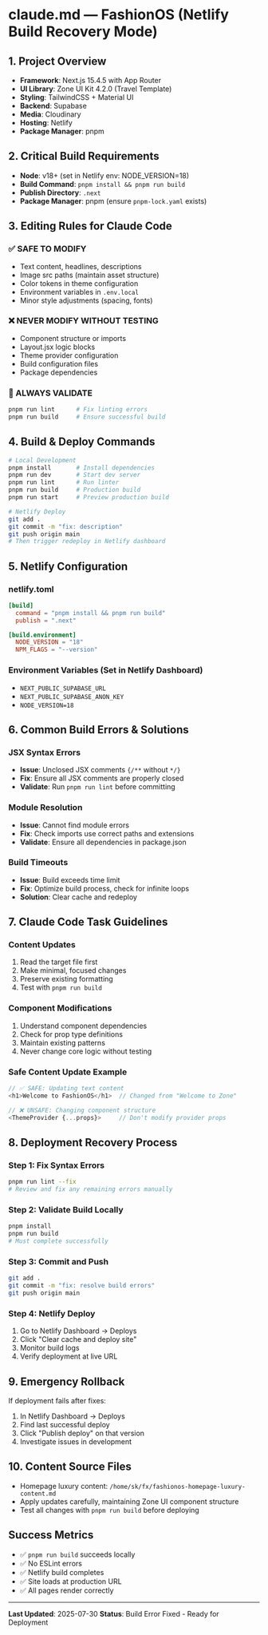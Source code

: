 # claude.md — FashionOS (Netlify Build Recovery Mode)

## 1. Project Overview
- **Framework**: Next.js 15.4.5 with App Router
- **UI Library**: Zone UI Kit 4.2.0 (Travel Template)
- **Styling**: TailwindCSS + Material UI
- **Backend**: Supabase
- **Media**: Cloudinary
- **Hosting**: Netlify
- **Package Manager**: pnpm

## 2. Critical Build Requirements
- **Node**: v18+ (set in Netlify env: NODE_VERSION=18)
- **Build Command**: `pnpm install && pnpm run build`
- **Publish Directory**: `.next`
- **Package Manager**: pnpm (ensure `pnpm-lock.yaml` exists)

## 3. Editing Rules for Claude Code
### ✅ SAFE TO MODIFY
- Text content, headlines, descriptions
- Image src paths (maintain asset structure)
- Color tokens in theme configuration
- Environment variables in `.env.local`
- Minor style adjustments (spacing, fonts)

### ❌ NEVER MODIFY WITHOUT TESTING
- Component structure or imports
- Layout.jsx logic blocks
- Theme provider configuration
- Build configuration files
- Package dependencies

### 🔧 ALWAYS VALIDATE
```bash
pnpm run lint      # Fix linting errors
pnpm run build     # Ensure successful build
```

## 4. Build & Deploy Commands
```bash
# Local Development
pnpm install       # Install dependencies
pnpm run dev       # Start dev server
pnpm run lint      # Run linter
pnpm run build     # Production build
pnpm run start     # Preview production build

# Netlify Deploy
git add .
git commit -m "fix: description"
git push origin main
# Then trigger redeploy in Netlify dashboard
```

## 5. Netlify Configuration
### netlify.toml
```toml
[build]
  command = "pnpm install && pnpm run build"
  publish = ".next"

[build.environment]
  NODE_VERSION = "18"
  NPM_FLAGS = "--version"
```

### Environment Variables (Set in Netlify Dashboard)
- `NEXT_PUBLIC_SUPABASE_URL`
- `NEXT_PUBLIC_SUPABASE_ANON_KEY`
- `NODE_VERSION=18`

## 6. Common Build Errors & Solutions

### JSX Syntax Errors
- **Issue**: Unclosed JSX comments `{/**` without `*/}`
- **Fix**: Ensure all JSX comments are properly closed
- **Validate**: Run `pnpm run lint` before committing

### Module Resolution
- **Issue**: Cannot find module errors
- **Fix**: Check imports use correct paths and extensions
- **Validate**: Ensure all dependencies in package.json

### Build Timeouts
- **Issue**: Build exceeds time limit
- **Fix**: Optimize build process, check for infinite loops
- **Solution**: Clear cache and redeploy

## 7. Claude Code Task Guidelines

### Content Updates
1. Read the target file first
2. Make minimal, focused changes
3. Preserve existing formatting
4. Test with `pnpm run build`

### Component Modifications
1. Understand component dependencies
2. Check for prop type definitions
3. Maintain existing patterns
4. Never change core logic without testing

### Safe Content Update Example
```javascript
// ✅ SAFE: Updating text content
<h1>Welcome to FashionOS</h1>  // Changed from "Welcome to Zone"

// ❌ UNSAFE: Changing component structure
<ThemeProvider {...props}>     // Don't modify provider props
```

## 8. Deployment Recovery Process

### Step 1: Fix Syntax Errors
```bash
pnpm run lint --fix
# Review and fix any remaining errors manually
```

### Step 2: Validate Build Locally
```bash
pnpm install
pnpm run build
# Must complete successfully
```

### Step 3: Commit and Push
```bash
git add .
git commit -m "fix: resolve build errors"
git push origin main
```

### Step 4: Netlify Deploy
1. Go to Netlify Dashboard → Deploys
2. Click "Clear cache and deploy site"
3. Monitor build logs
4. Verify deployment at live URL

## 9. Emergency Rollback
If deployment fails after fixes:
1. In Netlify Dashboard → Deploys
2. Find last successful deploy
3. Click "Publish deploy" on that version
4. Investigate issues in development

## 10. Content Source Files
- Homepage luxury content: `/home/sk/fx/fashionos-homepage-luxury-content.md`
- Apply updates carefully, maintaining Zone UI component structure
- Test all changes with `pnpm run build` before deploying

## Success Metrics
- ✅ `pnpm run build` succeeds locally
- ✅ No ESLint errors
- ✅ Netlify build completes
- ✅ Site loads at production URL
- ✅ All pages render correctly

---
**Last Updated**: 2025-07-30
**Status**: Build Error Fixed - Ready for Deployment